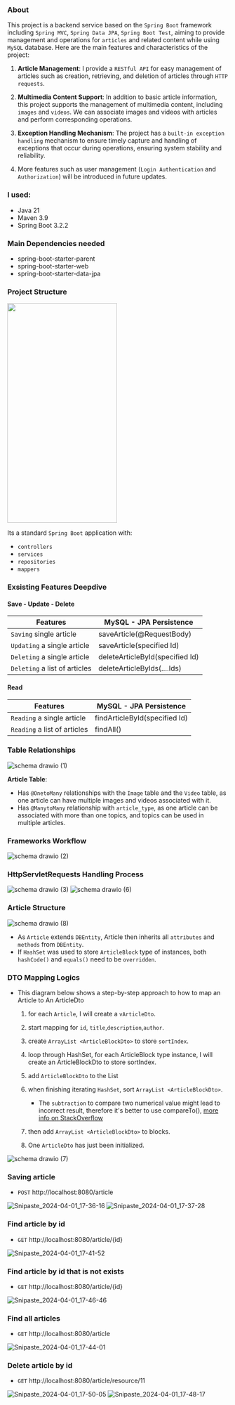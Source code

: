 ### About
This project is a backend service based on the `Spring Boot` framework including `Spring MVC`, `Spring Data JPA`, `Spring Boot Test`, aiming to provide management 
and operations for `articles` and related content while using `MySQL` database. Here are the main features and characteristics of the project:

1. **Article Management**: I provide a `RESTful API` for easy management of articles such as creation, retrieving, and deletion of articles through `HTTP requests`.

2. **Multimedia Content Support**: In addition to basic article information, this project supports the management of multimedia content, including `images` and `videos`. We can associate images and videos with articles and perform corresponding operations.

3. **Exception Handling Mechanism**: The project has a `built-in exception handling` mechanism to ensure timely capture and handling of exceptions that occur during operations, ensuring system stability and reliability.

4. More features such as user management (`Login Authentication` and `Authorization`) will be introduced in future updates.

### I used:
- Java 21
- Maven 3.9
- Spring Boot 3.2.2

### Main Dependencies needed
- spring-boot-starter-parent
- spring-boot-starter-web
- spring-boot-starter-data-jpa

### Project Structure
<img src="https://github.com/Liu-Chen-CS/Wordpress/assets/158779475/83cea00c-ecd1-42b8-83d7-3d8803b3ebdf" width="250" height="500">

   Its a standard `Spring Boot` application with:
   - `controllers`
   - `services`
   - `repositories`
   - `mappers`

### Exsisting Features Deepdive
#### Save - Update - Delete
| Features    | MySQL - JPA Persistence|
|----------|----------|
| `Saving` single article    | saveArticle(@RequestBody)  |
| `Updating` a single article   | saveArticle(specified Id)  |
| `Deleting` a single article  | deleteArticleById(specified Id) |
| `Deleting` a list of articles  | deleteArticleByIds(....Ids) |

#### Read
| Features    | MySQL - JPA Persistence|
|----------|----------|
| `Reading` a single article    | findArticleById(specified Id)  |
| `Reading` a list of articles   | findAll()  |

### Table Relationships
![schema drawio (1)](https://github.com/Liu-Chen-CS/Wordpress/assets/158779475/dd76cea4-152c-4fbe-b739-04882e4b2f63)

   **Article Table**:
   - Has `@OnetoMany` relationships with the `Image` table and the `Video` table, as one article can have multiple images and videos associated with it.
   - Has `@ManytoMany` relationship with `article_type`, as one article can be associated with more than one topics, and topics can be used in multiple articles.

### Frameworks Workflow
![schema drawio (2)](https://github.com/Liu-Chen-CS/Wordpress/assets/158779475/d406e465-67f7-4a81-9ecf-a9766621c291)

### HttpServletRequests Handling Process
![schema drawio (3)](https://github.com/Liu-Chen-CS/Wordpress/assets/158779475/b6d74195-3f12-44b0-bf6e-606960b8f4f5)
![schema drawio (6)](https://github.com/Liu-Chen-CS/Wordpress/assets/158779475/7a8da518-7faa-4816-b62f-e223a683d66e)

### Article Structure
![schema drawio (8)](https://github.com/Liu-Chen-CS/Wordpress/assets/158779475/c7cff747-4914-43f4-a5d6-0a7b9a24e1dd)
 - As `Article` extends `DBEntity`, Article then inherits all `attributes` and `methods` from `DBEntity`.
 - If `HashSet` was used to store `ArticleBlock` type of instances, both `hashCode()` and `equals()` need to be `overridden`.


### DTO Mapping Logics
- This diagram below shows a step-by-step approach to how to map an Article to An ArticleDto
  1. for each `Article`, I will create a `vArticleDto`.
  2. start mapping for `id`, `title`,`description`,`author`.
  3. create `ArrayList <ArticleBlockDto>` to store `sortIndex`.
  4. loop through HashSet, for each ArticleBlock type instance, I will create an ArticleBlockDto to store sortIndex.
  5. add `ArticleBlockDto` to the List
  6. when finishing iterating `HashSet`, sort `ArrayList <ArticleBlockDto>`.
     - The `subtraction` to compare two numerical value might lead to incorrect result, therefore it's better to use compareTo(), [more info on StackOverflow]( https://stackoverflow.com/questions/2728793/java-integer-compareto-why-use-comparison-vs-subtraction)
   
  8. then add `ArrayList <ArticleBlockDto>` to blocks.
  9. One `ArticleDto` has just been initialized.
 
![schema drawio (7)](https://github.com/Liu-Chen-CS/Wordpress/assets/158779475/31c0e054-78ad-49e6-a87e-e57b8399dcf7)


### Saving article

 -  `POST` http://localhost:8080/article

![Snipaste_2024-04-01_17-36-16](https://github.com/Liu-Chen-CS/Wordpress/assets/158779475/0687e7bc-6976-4323-85d7-6e0fab66d8b2)
![Snipaste_2024-04-01_17-37-28](https://github.com/Liu-Chen-CS/Wordpress/assets/158779475/385032ef-5c5f-4b39-baf7-472df63fd4bc)

### Find article by id
 - `GET` http://localhost:8080/article/{id}

![Snipaste_2024-04-01_17-41-52](https://github.com/Liu-Chen-CS/Wordpress/assets/158779475/6b3c3db7-0eee-415a-a7f6-1cb43e09c653)

### Find article by id that is not exists
 - `GET` http://localhost:8080/article/{id}

![Snipaste_2024-04-01_17-46-46](https://github.com/Liu-Chen-CS/Wordpress/assets/158779475/a114b577-fd80-4799-988e-daea59b96022)


### Find all articles
 - `GET` http://localhost:8080/article

![Snipaste_2024-04-01_17-44-01](https://github.com/Liu-Chen-CS/Wordpress/assets/158779475/9fa6a4aa-d7e0-428d-9da0-c5d9aabbb5fc)

### Delete article by id
 - `GET` http://localhost:8080/article/resource/11

![Snipaste_2024-04-01_17-50-05](https://github.com/Liu-Chen-CS/Wordpress/assets/158779475/9906c146-b842-4f90-b6eb-fe20aafab3c1)
![Snipaste_2024-04-01_17-48-17](https://github.com/Liu-Chen-CS/Wordpress/assets/158779475/e5213306-92ad-4c42-a72f-ad39485c62ae)
























